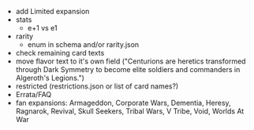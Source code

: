 * add Limited expansion
* stats
  * e+1 vs e1
* rarity
  * enum in schema and/or rarity.json
* check remaining card texts
* move flavor text to it's own field ("Centurions are heretics transformed through Dark Symmetry to become elite soldiers and commanders in Algeroth's Legions.")
* restricted (restrictions.json or list of card names?)
* Errata/FAQ
* fan expansions: Armageddon, Corporate Wars, Dementia, Heresy, Ragnarok, Revival, Skull Seekers, Tribal Wars, V Tribe, Void, Worlds At War
